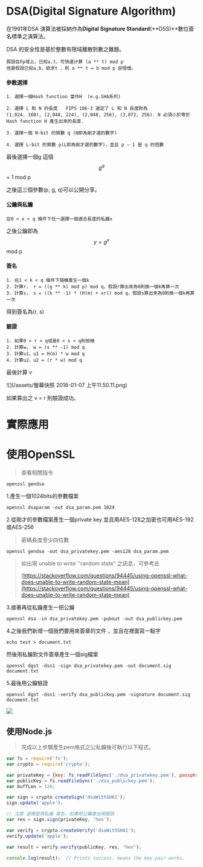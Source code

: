 # DSA\(Digital Signature Algorithm\)

在1991年DSA 演算法被採納作為**Digital Signature Standard**\(**DSS\)**數位簽名標準之演算法。

DSA 的安全性是基於整數有限域離散對數之難題。

```
假設在Fp域上，已知a,t，可快速计算 (a ** t) mod p
但是假設已知a,b，欲求t ，則 a ** t = b mod p 卻很慢。
```

#### 

#### 參數選擇

```
1. 選擇一個Hash function 當作H  (e.g.SHA系列)

2. 選擇 L 和 N 的長度   FIPS 186-3 選定了 L 和 N 長度對為 
(1,024, 160), (2,048, 224), (2,048, 256), (3,072, 256). N 必須小於等於 Hash function H 產生出來的長度.

3. 選擇一個 N-bit 的質數 q (N即為剛才選的數字)

4. 選擇 L-bit 的質數 p(L即為剛才選的數字)，並且 p − 1 是 q 的倍數
```

最後選擇一個g 這個 $$g^q $$ = 1 mod p

之後這三個參數\(p, g, q\)可以公開分享。

#### 公鑰與私鑰

```
在0 < x < q 條件下任一選擇一個適合長度的私鑰x
```

之後公鑰即為$$y = g^x$$ mod p

#### 簽名

```
1. 在1 < k < q 條件下隨機產生一個k
2. 計算r， r = ((g ** k) mod p) mod q，假設r算出來為0則換一個k再算一次
3. 計算s， s = ((k ** -1) * (H(m) + xr)) mod q，假設s算出來為0則換一個k再算一次
```

得到簽名為\(r, s\)

#### 驗證

```
1. 如果0 < r < q或是0 < s < q則拒絕
2. 計算w， w = (s ** -1) mod q
3. 計算u1，u1 = H(m) * w mod q
4. 計算u2，u2 = (r * w) mod q
```

最後計算 v

![](/assets/螢幕快照 2018-01-07 上午11.50.11.png)

如果算出之 v = r 則驗證成功。

# 實際應用

# 使用OpenSSL

> 查看相關指令

```
openssl gendsa
```

1.產生一個1024bits的參數檔案

```
openssl dsaparam -out dsa_param.pem 1024
```

2.從剛才的參數檔案產生一個private key 並且用AES-128之加密也可用AES-192或AES-256

> 密碼長度至少四位數

```
openssl gendsa -out dsa_privatekey.pem -aes128 dsa_param.pem
```

> 如出現 unable to write ''random state" 之訊息，可參考此
>
> [https://stackoverflow.com/questions/94445/using-openssl-what-does-unable-to-write-random-state-mean](https://stackoverflow.com/questions/94445/using-openssl-what-does-unable-to-write-random-state-mean)

3.接著再從私鑰產生一把公鑰

```
openssl dsa -in dsa_privatekey.pem -pubout -out dsa_publickey.pem
```

4.之後我們新增一個我們要用來簽章的文件 ，並且在裡面寫一點字

```
echo test > document.txt
```

然後用私鑰對文件簽章產生一個sig檔案

```
openssl dgst -dss1 -sign dsa_privatekey.pem -out document.sig document.txt
```

5.最後用公鑰驗證

```
openssl dgst -dss1 -verify dsa_publickey.pem -signature document.sig document.txt
```

![](/assets/dsa04.png)

## 使用Node.js

> 完成以上步驟產生pem格式之公私鑰後可執行以下程式。

```js
var fs = require('fs');
var crypto = require('crypto');

var privateKey = {key: fs.readFileSync('./dsa_privatekey.pem'), passphrase: "填入剛才輸入的密碼"};     
var publicKey = fs.readFileSync('./dsa_publickey.pem');
var buffLen = 128;

var sign = crypto.createSign('dsaWithSHA1');
sign.update('apple');

// 注意 這裡是用私鑰 簽名，如果用公鑰會出現錯誤
var res = sign.sign(privateKey, 'hex');

var verify = crypto.createVerify('dsaWithSHA1');
verify.update('apple');

var result = verify.verify(publicKey, res, "hex");

console.log(result);  // Prints success. means the key pair works.
```



